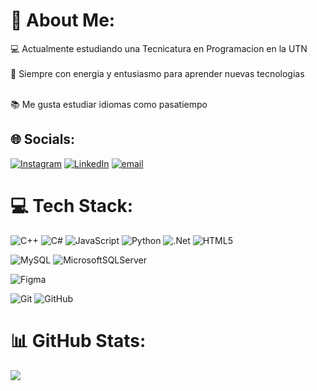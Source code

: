 # 💫 About Me:
💻 Actualmente estudiando una Tecnicatura en Programacion en la UTN<br>  
🔋 Siempre con energia y entusiasmo para aprender nuevas tecnologias <br> <br>  

📚 Me gusta estudiar idiomas como pasatiempo


## 🌐 Socials:
[![Instagram](https://img.shields.io/badge/Instagram-%23E4405F.svg?logo=Instagram&logoColor=white)](https://instagram.com/quinn.devec) [![LinkedIn](https://img.shields.io/badge/LinkedIn-%230077B5.svg?logo=linkedin&logoColor=white)](https://linkedin.com/in/JoaquinnDev) [![email](https://img.shields.io/badge/Email-D14836?logo=gmail&logoColor=white)](mailto:joacodvecchia@gmail.com) 

# 💻 Tech Stack:
![C++](https://img.shields.io/badge/c++-%2300599C.svg?style=for-the-badge&logo=c%2B%2B&logoColor=white) ![C#](https://img.shields.io/badge/c%23-%23239120.svg?style=for-the-badge&logo=csharp&logoColor=white)  ![JavaScript](https://img.shields.io/badge/javascript-%23323330.svg?style=for-the-badge&logo=javascript&logoColor=%23F7DF1E) ![Python](https://img.shields.io/badge/python-3670A0?style=for-the-badge&logo=python&logoColor=ffdd54) ![.Net](https://img.shields.io/badge/.NET-5C2D91?style=for-the-badge&logo=.net&logoColor=white) ![HTML5](https://img.shields.io/badge/html5-%23E34F26.svg?style=for-the-badge&logo=html5&logoColor=white) <br/>

![MySQL](https://img.shields.io/badge/mysql-4479A1.svg?style=for-the-badge&logo=mysql&logoColor=white) ![MicrosoftSQLServer](https://img.shields.io/badge/Microsoft%20SQL%20Server-CC2927?style=for-the-badge&logo=microsoft%20sql%20server&logoColor=white) <br/>

![Figma](https://img.shields.io/badge/figma-%23F24E1E.svg?style=for-the-badge&logo=figma&logoColor=white) <br/>

![Git](https://img.shields.io/badge/git-%23F05033.svg?style=for-the-badge&logo=git&logoColor=white) ![GitHub](https://img.shields.io/badge/github-%23121011.svg?style=for-the-badge&logo=github&logoColor=white)

# 📊 GitHub Stats:
![](https://github-readme-stats.vercel.app/api?username=QuinnnDev&theme=tokyonight&hide_border=false&include_all_commits=true&count_private=false)<br/>

<!-- TODO: ACTIVAR MAS ADELANTE
![](https://nirzak-streak-stats.vercel.app/?user=QuinnnDev&theme=tokyonight&hide_border=false)<br/>
![](https://github-readme-stats.vercel.app/api/top-langs/?username=QuinnnDev&theme=tokyonight&hide_border=false&include_all_commits=true&count_private=false&layout=compact)


## 🏆 GitHub Trophies
![](https://github-profile-trophy.vercel.app/?username=QuinnnDev&theme=radical&no-frame=false&no-bg=true&margin-w=4)
-->
<!-- Proudly created with GPRM ( https://gprm.itsvg.in ) -->
